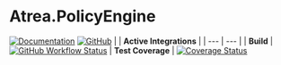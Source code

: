 # Atrea.PolicyEngine

[![Documentation](https://img.shields.io/badge/%F0%9F%93%84-documentation-informational)](https://github.com/itabaiyu/atrea-policyengine/blob/master/documentation/index.md)
[![GitHub](https://img.shields.io/github/license/itabaiyu/atrea-policyengine)](https://github.com/itabaiyu/atrea-policyengine/blob/master/LICENSE)
|     |  **Active Integrations**   |
| --- | --- |
| **Build** | [![GitHub Workflow Status](https://img.shields.io/github/workflow/status/itabaiyu/atrea-policyengine/.NET%20Core%20Build%20&%20Test)](https://github.com/itabaiyu/atrea-policyengine/actions?query=workflow%3A%22.NET+Core+Build+%26+Test%22)
| **Test Coverage** | [![Coverage Status](https://coveralls.io/repos/github/itabaiyu/atrea-policyengine/badge.svg?branch=master)](https://coveralls.io/github/itabaiyu/atrea-policyengine?branch=master)
